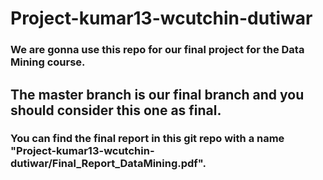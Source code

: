 # Project-kumar13-wcutchin-dutiwar
### We are gonna use this repo for our final project for the Data Mining course.

## The master branch is our final branch and you should consider this one as final.


### You can find the final report in this git repo with a name "Project-kumar13-wcutchin-dutiwar/Final_Report_DataMining.pdf".
